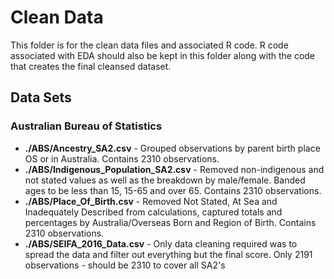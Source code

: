 # Clean Data
This folder is for the clean data files and associated R code. R code associated with EDA should also be kept in this folder along with the code that creates the final cleansed dataset.  

## Data Sets
### Australian Bureau of Statistics
* **./ABS/Ancestry_SA2.csv** - Grouped observations by parent birth place OS or in Australia. Contains 2310 observations.
* **./ABS/Indigenous_Population_SA2.csv** - Removed non-indigenous and not stated values as well as the breakdown by male/female. Banded ages to be less than 15, 15-65 and over 65. Contains 2310 observations.
* **./ABS/Place_Of_Birth.csv** - Removed Not Stated, At Sea and Inadequately Described from calculations, captured totals and percentages by Australia/Overseas Born and Region of Birth. Contains 2310 observations.
* **./ABS/SEIFA_2016_Data.csv** - Only data cleaning required was to spread the data and filter out everything but the final score. Only 2191 observations - should be 2310 to cover all SA2's
